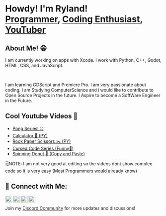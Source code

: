 <h1>Howdy! I'm Ryland!<br/>
  <a href="https://github.com/RylandCodes">Programmer</a>, 
  <a href="https://github.com/RylandCodes">Coding Enthusiast</a>, 
  <a href="https://youtube.com/channel/UCYd4Wq-cpxtikUXLupRtyDw?sub_confirmation=1">YouTuber</a>
</h1>

<h2>About Me! 😄</h2>
<p>I am currently working on apps with Xcode. I work with Python, C++, Godot, HTML, CSS, and JavaScript.</p>
<br/>
<p>I am learning GDScript and Premiere Pro. I am very passionate about coding. I am Studying ComputerScience and i would like to contribute to Open Source Projects in the future. I Aspire to become a SoftWare Engineer in the Future. 

<h2>Cool Youtube Videos 🎥</h2>
<ul>
  <li><a href="https://www.youtube.com/playlist?list=PLSFGulg_fKF_fudCHPI2AGS_67qc6U4XH">Pong Series! ⚾️</a></li>
  <li><a href="https://www.youtube.com/watch?v=hMogxzXc34E&t=40s">Calculator 🧮 (PY)</a></li>
  <li><a href="https://www.youtube.com/watch?v=v5jr1N4AohY">Rock Paper Scissors ✂️ (PY)</a></li>
  <li><a href="https://www.youtube.com/playlist?list=PLSFGulg_fKF-tkxcy6dgOHD3OsDjlkzFm">Cursed Code Series (Funny🤣)</a></li>
  <li><a href="https://www.youtube.com/shorts/RROjncxRX48">Spinning Donut 🍩 (Copy and Paste)</a></li>
</ul
<p>🗒️NOTE: I am not very good at editing so the videos dont show complex code so it is very easy (Most Programmers would already know)</p>

<h2>🤳 Connect with Me:</h2>
<p>
  <a href="https://youtube.com/channel/UCYd4Wq-cpxtikUXLupRtyDw?sub_confirmation=1">
    <img align="left" alt="Ryland | YouTube" width="22px" src="https://cdn.jsdelivr.net/npm/simple-icons@v3/icons/youtube.svg" />
  </a>
  <a href="https://twitter.com">
    <img align="left" alt="Ryland | Twitter" width="22px" src="https://cdn.jsdelivr.net/npm/simple-icons@v3/icons/twitter.svg" />
  </a>
  <a href="https://linkedin.com">
    <img align="left" alt="Ryland | LinkedIn" width="22px" src="https://cdn.jsdelivr.net/npm/simple-icons@v3/icons/linkedin.svg" />
  </a>
  <a href="https://instagram.com">
    <img align="left" alt="Ryland | Instagram" width="22px" src="https://cdn.jsdelivr.net/npm/simple-icons@v3/icons/instagram.svg" />
  </a>
</p>
<br/>
<p>
  Join my <a href="https://www.discord.gg/JSCXZDTmsF">Discord Community</a> for more updates and discussions!
</p>
